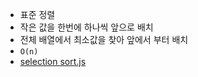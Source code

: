 - 표준 정렬
- 작은 값을 한번에 하나씩 앞으로 배치
- 전체 배열에서 최소값을 찾아 앞에서 부터 배치
- `O(n)`
- [selection sort.js](e.g/selection%20sort.js)
